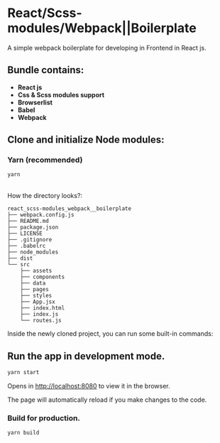 # React/Scss-modules/Webpack||Boilerplate 

A simple webpack boilerplate for developing in Frontend in React js.

## Bundle contains:

- **React js**
- **Css & Scss modules support**
- **Browserlist** 
- **Babel**
- **Webpack**  

## Clone and initialize Node modules:

### Yarn (recommended)

```sh
yarn
```
<br>
How the directory looks?:

```
react_scss-modules_webpack__boilerplate
├── webpack.config.js
├── README.md
├── package.json
├── LICENSE
├── .gitignore
├── .babelrc
├── node_modules
├── dist
└── src
    ├── assets
    ├── components
    ├── data
    ├── pages
    ├── styles
    ├── App.jsx
    ├── index.html
    ├── index.js
    └── routes.js
```

Inside the newly cloned project, you can run some built-in commands:

## Run the app in development mode.

```sh
yarn start
```
Opens in [http://localhost:8080](http://localhost:8080) to view it in the browser.

The page will automatically reload if you make changes to the code.

### Build for production.

```sh
yarn build
```